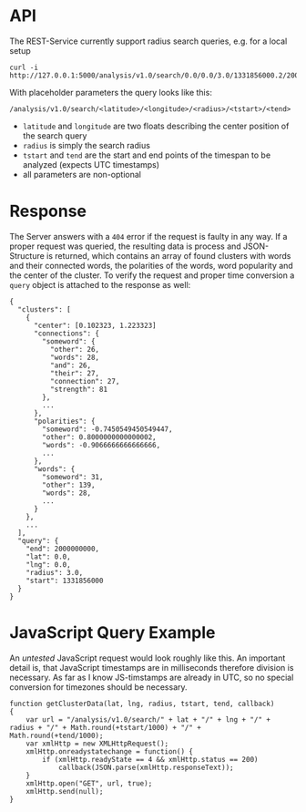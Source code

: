 # API

The REST-Service currently support radius search queries, e.g. for a local setup

```
curl -i http://127.0.0.1:5000/analysis/v1.0/search/0.0/0.0/3.0/1331856000.2/2000000000.2
```

With placeholder parameters the query looks like this:

```
/analysis/v1.0/search/<latitude>/<longitude>/<radius>/<tstart>/<tend>
```

* `latitude` and `longitude` are two floats describing the center position of the search query
* `radius` is simply the search radius
* `tstart` and `tend` are the start and end points of the timespan to be analyzed (expects UTC timestamps)
* all parameters are non-optional

# Response

The Server answers with a `404` error if the request is faulty in any way.
If a proper request was queried, the resulting data is process and JSON-Structure 
is returned, which contains an array of found clusters with words and their connected
words, the polarities of the words, word popularity and the center of the cluster. 
To verify the request and proper time conversion a `query` object is attached to the response as well:

```
{
  "clusters": [
    {
      "center": [0.102323, 1.223323]
      "connections": {
        "someword": {
          "other": 26, 
          "words": 28, 
          "and": 26, 
          "their": 27, 
          "connection": 27, 
          "strength": 81
        }, 
        ...
      }, 
      "polarities": {
        "someword": -0.7450549450549447, 
        "other": 0.8000000000000002, 
        "words": -0.9066666666666666,
        ...
      }, 
      "words": {
        "someword": 31, 
        "other": 139, 
        "words": 28, 
        ...
      }
    }, 
    ...
  ], 
  "query": {
    "end": 2000000000, 
    "lat": 0.0, 
    "lng": 0.0, 
    "radius": 3.0, 
    "start": 1331856000
  }
}
```

# JavaScript Query Example

An _untested_ JavaScript request would look roughly like this. An important detail is, that
JavaScript timestamps are in milliseconds therefore division is necessary. As far as I know 
JS-timstamps are already in UTC, so no special conversion for timezones should be necessary.

```
function getClusterData(lat, lng, radius, tstart, tend, callback)
{
	var url = "/analysis/v1.0/search/" + lat + "/" + lng + "/" + radius + "/" + Math.round(+tstart/1000) + "/" + Math.round(+tend/1000);
    var xmlHttp = new XMLHttpRequest();
    xmlHttp.onreadystatechange = function() { 
        if (xmlHttp.readyState == 4 && xmlHttp.status == 200)
            callback(JSON.parse(xmlHttp.responseText));
    }
    xmlHttp.open("GET", url, true); 
    xmlHttp.send(null);
}
```
